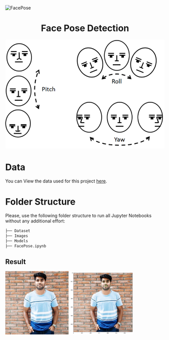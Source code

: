 ![FacePose](https://socialify.git.ci/aryasoni98/FacePose/image?description=1&font=Source%20Code%20Pro&forks=1&issues=1&language=1&owner=1&pattern=Circuit%20Board&pulls=1&stargazers=1&theme=Light)


<div align="center">

# Face Pose Detection

<img src="./Image/face_pose.png" >
</diV>

# Data
You can View the data used for this project [here](./Dataset).

# Folder Structure
Please, use the following folder structure to run all Jupyter Notebooks without any additional effort:

```
├── Dataset
├── Images
├── Models
├── FacePose.ipynb
```

## Result

<img src="./Image/aryasoni.jpeg" alt="Face Pose" style="width:200px;" />

<img src="./Image/face_pose_detecion.png" alt="Face pose" style="width:200px;" />

